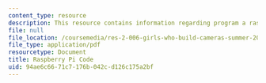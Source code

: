 ```yaml
---
content_type: resource
description: This resource contains information regarding program a raspberry pi camera.
file: null
file_location: /coursemedia/res-2-006-girls-who-build-cameras-summer-2016/94ae6c6671c7176b042cd126c175a2bf_MITRES2_006SUM16_Rasp_Code.pdf
file_type: application/pdf
resourcetype: Document
title: Raspberry Pi Code
uid: 94ae6c66-71c7-176b-042c-d126c175a2bf
---
```

